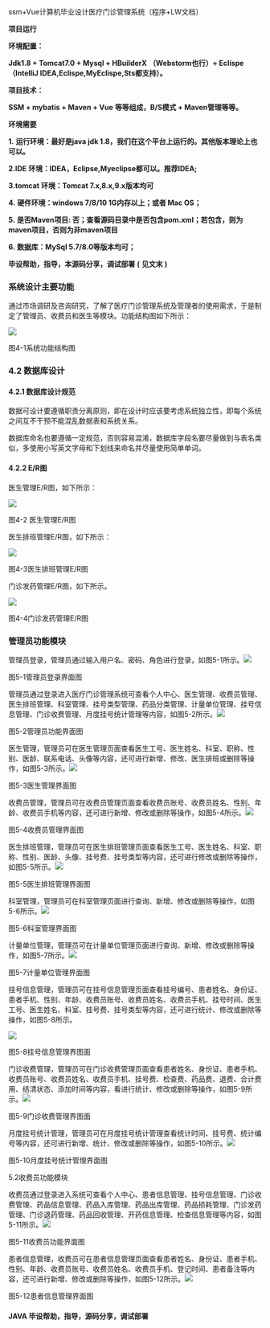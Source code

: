 ssm+Vue计算机毕业设计医疗门诊管理系统（程序+LW文档）

**项目运行**

**环境配置：**

**Jdk1.8 + Tomcat7.0 + Mysql + HBuilderX** **（Webstorm也行）+ Eclispe（IntelliJ
IDEA,Eclispe,MyEclispe,Sts都支持）。**

**项目技术：**

**SSM + mybatis + Maven + Vue** **等等组成，B/S模式 + Maven管理等等。**

**环境需要**

**1.** **运行环境：最好是java jdk 1.8，我们在这个平台上运行的。其他版本理论上也可以。**

**2.IDE** **环境：IDEA，Eclipse,Myeclipse都可以。推荐IDEA;**

**3.tomcat** **环境：Tomcat 7.x,8.x,9.x版本均可**

**4.** **硬件环境：windows 7/8/10 1G内存以上；或者 Mac OS；**

**5.** **是否Maven项目: 否；查看源码目录中是否包含pom.xml；若包含，则为maven项目，否则为非maven项目**

**6.** **数据库：MySql 5.7/8.0等版本均可；**

**毕设帮助，指导，本源码分享，调试部署** **(** **见文末** **)**

### 系统设计主要功能

通过市场调研及咨询研究，了解了医疗门诊管理系统及管理者的使用需求，于是制定了管理员、收费员和医生等模块。功能结构图如下所示：

![](./res/7874d7bcb5de487a865e2c4bd4d80601.png)

图4-1系统功能结构图

### 4.2 数据库设计

#### 4.2.1 数据库设计规范

数据可设计要遵循职责分离原则，即在设计时应该要考虑系统独立性，即每个系统之间互不干预不能混乱数据表和系统关系。

数据库命名也要遵循一定规范，否则容易混淆，数据库字段名要尽量做到与表名类似，多使用小写英文字母和下划线来命名并尽量使用简单单词。

#### 4.2.2 E/R图

医生管理E/R图，如下所示：

![](./res/2ef7a1fa82e5403c922e7d14ccc8e58f.png)

图4-2 医生管理E/R图

医生排班管理E/R图，如下所示：

![](./res/4ff99f5dfa324595a30416a27b2acb47.png)

图4-3医生排班管理E/R图

门诊发药管理E/R图，如下所示。

![](./res/35f2f51049414dbb8ac51bf6ad2a3880.png)

图4-4门诊发药管理E/R图

### 管理员功能模块

管理员登录，管理员通过输入用户名、密码、角色进行登录，如图5-1所示。![](./res/f60325e937134b5594fcf5fe2787c44a.png)

图5-1管理员登录界面图

管理员通过登录进入医疗门诊管理系统可查看个人中心、医生管理、收费员管理、医生排班管理、科室管理、挂号类型管理、药品分类管理、计量单位管理、挂号信息管理、门诊收费管理、月度挂号统计管理等内容，如图5-2所示。![](./res/4ead429219b648c2a75857c69b4a0344.png)

图5-2管理员功能界面图

医生管理，管理员可在医生管理页面查看医生工号、医生姓名、科室、职称、性别、医龄、联系电话、头像等内容，还可进行新增、修改、医生排班或删除等操作，如图5-3所示。![](./res/9363d090a12b4977a2babda637e5485d.png)

图5-3医生管理界面图

收费员管理，管理员可在收费员管理页面查看收费员账号、收费员姓名、性别、年龄、收费员手机等内容，还可进行新增、修改或删除等操作，如图5-4所示。![](./res/80c5c252d323425694af85d09776e93a.png)

图5-4收费员管理界面图

医生排班管理，管理员可在医生排班管理页面查看医生工号、医生姓名、科室、职称、性别、医龄、头像、挂号费、挂号类型等内容，还可进行修改或删除等操作，如图5-5所示。![](./res/ebfe17bcb3ae414d92ab59dc99a82a98.png)

图5-5医生排班管理界面图

科室管理，管理员可在科室管理页面进行查询、新增、修改或删除等操作，如图5-6所示。![](./res/47740279f3114790b56df318361e86db.png)

图5-6科室管理界面图

计量单位管理，管理员可在计量单位管理页面进行查询、新增、修改或删除等操作，如图5-7所示。![](./res/f9dbd11007114c47a074b8d4e3a4251c.png)

图5-7计量单位管理界面图

挂号信息管理，管理员可在挂号信息管理页面查看挂号编号、患者姓名、身份证、患者手机、性别、年龄、收费员账号、收费员姓名、收费员手机、挂号时间、医生工号、医生姓名、科室、挂号费、挂号类型等内容，还可进行统计、修改或删除等操作，如图5-8所示。

![](./res/176407fba31f4468a48de47290599662.png)

图5-8挂号信息管理界图面

门诊收费管理，管理员可在门诊收费管理页面查看患者姓名、身份证、患者手机、收费员账号、收费员姓名、收费员手机、挂号费、检查费、药品费、退费、合计费用、结清状态、添加时间等内容，看进行统计、修改或删除等操作，如图5-9所示。![](./res/e6c859aaa5ba46b180197e99f4997864.png)

图5-9门诊收费管理界图面

月度挂号统计管理，管理员可在月度挂号统计管理查看统计时间、挂号费、统计编号等内容，还可进行新增、统计、修改或删除等操作，如图5-10所示。![](./res/6cc14b30110b444d8d8ef622edd73b4d.png)

图5-10月度挂号统计管理界面图

5.2收费员功能模块

收费员通过登录进入系统可查看个人中心、患者信息管理、挂号信息管理、门诊收费管理、药品信息管理、药品入库管理、药品出库管理、药品损耗管理、门诊发药管理、门诊退药管理、药品回收管理、开药信息管理、检查信息管理等内容，如图5-11所示。![](./res/e4fa1e3d0ff546dd8670dd0629180f34.png)

图5-11收费员功能界面图

患者信息管理，收费员可在患者信息管理页面查看患者姓名、身份证、患者手机、性别、年龄、收费员账号、收费员姓名、收费员手机、登记时间、患者备注等内容，还可进行新增、修改或删除等操作，如图5-12所示。![](./res/f336c220208946c79a44066d1c9de0f1.png)

图5-12患者信息管理界面图

#### **JAVA** **毕设帮助，指导，源码分享，调试部署**

